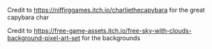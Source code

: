 Credit to https://niffirggames.itch.io/charliethecapybara for the great capybara char

Credit to https://free-game-assets.itch.io/free-sky-with-clouds-background-pixel-art-set for the backgrounds